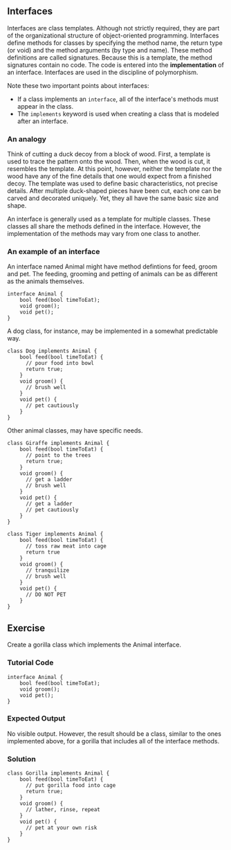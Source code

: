 Interfaces
--------

Interfaces are class templates. Although not strictly required, they are part of the organizational structure of object-oriented programming. Interfaces define methods for classes by specifying the method name, the return type (or void) and the method arguments (by type and name). These method definitions are called signatures. Because this is a template, the method signatures contain no code. The code is entered into the **implementation** of an interface. Interfaces are used in the discipline of polymorphism.

Note these two important points about interfaces:

-  If a class implements an `interface`, all of the interface's methods must appear in the class.
-  The `implements` keyword is used when creating a class that is modeled after an interface.

### An analogy

Think of cutting a duck decoy from a block of wood. First, a template is used to trace the pattern onto the wood. Then, when the wood is cut, it resembles the template. At this point, however, neither the template nor the wood have any of the fine details that one would expect from a finished decoy. The template was used to define basic characteristics, not precise details. After multiple duck-shaped pieces have been cut, each one can be carved and decorated uniquely. Yet, they all have the same basic size and shape.

An interface is generally used as a template for multiple classes. These classes all share the methods defined in the interface. However, the implementation of the methods may vary from one class to another.

### An example of an interface

An interface named Animal might have method defintions for feed, groom and pet. The feeding, grooming and petting of animals can be as different as the animals themselves.

    interface Animal {
        bool feed(bool timeToEat);
        void groom();
        void pet();
    }

A dog class, for instance, may be implemented in a somewhat predictable way.

    class Dog implements Animal {
        bool feed(bool timeToEat) {
          // pour food into bowl
          return true;
        }
        void groom() {
          // brush well
        }
        void pet() {
          // pet cautiously
        }
    }

Other animal classes, may have specific needs.

    class Giraffe implements Animal {
        bool feed(bool timeToEat) {
          // point to the trees 
          return true;
        }
        void groom() {
          // get a ladder
          // brush well
        }
        void pet() {
          // get a ladder
          // pet cautiously
        }
    }

    class Tiger implements Animal {
        bool feed(bool timeToEat) {
          // toss raw meat into cage
          return true
        }
        void groom() {
          // tranquilize
          // brush well
        }
        void pet() {
          // DO NOT PET
        }
    }

Exercise
--------
Create a gorilla class which implements the Animal interface.

### Tutorial Code

    interface Animal {
        bool feed(bool timeToEat);
        void groom();
        void pet();
    }

### Expected Output

  No visible output. However, the result should be a class, similar to the ones implemented above, for a gorilla that includes all of the interface methods.

### Solution

    class Gorilla implements Animal {
        bool feed(bool timeToEat) {
          // put gorilla food into cage
          return true;
        }
        void groom() {
          // lather, rinse, repeat
        }
        void pet() {
          // pet at your own risk
        }
    }  
